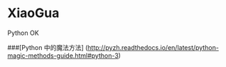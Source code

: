 # XiaoGua
Python OK

###[Python 中的魔法方法]
(http://pyzh.readthedocs.io/en/latest/python-magic-methods-guide.html#python-3)